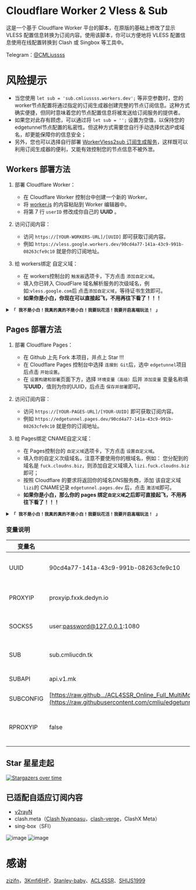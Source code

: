 # Cloudflare Worker 2 Vless & Sub
这是一个基于 Cloudflare Worker 平台的脚本，在原版的基础上修改了显示 VLESS 配置信息转换为订阅内容。使用该脚本，你可以方便地将 VLESS 配置信息使用在线配置转换到 Clash 或 Singbox 等工具中。

Telegram：[@CMLiussss](https://t.me/CMLiussss)

# 风险提示
- 当您使用 `let sub = 'sub.cmliussss.workers.dev';` 等非空参数时，您的worker节点配置将通过指定的订阅生成器创建完整的节点订阅信息。这种方式确实便捷，但同时意味着您的节点配置信息将被发送给订阅服务的提供者。
- 如果您对此存有顾虑，可以通过将 `let sub = '';` 设置为空值，以保持您的edgetunnel节点配置的私密性。但这种方式需要您自行手动选择优选IP或域名，却更能保障你的信息安全；
- 另外，您也可以选择自行部署 [WorkerVless2sub 订阅生成服务](https://github.com/cmliu/WorkerVless2sub)，这样既可以利用订阅生成器的便利，又能有效控制您的节点信息不被外泄。
   
## Workers 部署方法
1. 部署 Cloudflare Worker：
   - 在 Cloudflare Worker 控制台中创建一个新的 Worker。
   - 将 [worker.js](https://github.com/cmliu/edgetunnel/blob/main/_worker.js) 的内容粘贴到 Worker 编辑器中。
   - 将第 7 行 `userID` 修改成你自己的 **UUID** 。

2. 访问订阅内容：
   - 访问 `https://[YOUR-WORKERS-URL]/[UUID]` 即可获取订阅内容。
   - 例如 `https://vless.google.workers.dev/90cd4a77-141a-43c9-991b-08263cfe9c10` 就是你的订阅地址。

3. 给 workers绑定 自定义域： 
   - 在 workers控制台的 `触发器`选项卡，下方点击 `添加自定义域`。
   - 填入你已转入 CloudFlare 域名解析服务的次级域名，例如:`vless.google.com`后 点击`添加自定义域`，等待证书生效即可。
   - **如果你是小白，你现在可以直接起飞，不用再往下看了！！！**

<details>
<summary><code><strong>「 我不是小白！我真的真的不是小白！我要玩花活！我要开启高端玩法！ 」</strong></code></summary>

4. 使用自己的`优选域名`/`优选IP`的订阅内容：
   - 如果你想使用自己的优选域名或者是自己的优选IP，可以参考 [WorkerVless2sub GitHub 仓库](https://github.com/cmliu/WorkerVless2sub) 中的部署说明自行搭建。
   - 打开 [worker.js](https://github.com/cmliu/edgetunnel/blob/main/_worker.js) 文件，在第 12 行找到 `sub` 变量，将其修改为你部署的订阅生成器地址。例如 `let sub = 'sub.cmliussss.workers.dev';`，注意不要带https等协议信息和符号。
   - 注意，如果您使用了自己的订阅地址，要求订阅生成器的 `sub`域名 和 `[YOUR-WORKER-URL]`的域名 不同属一个顶级域名，否则会出现异常。您可以在 `sub` 变量赋值为 workers.dev 分配到的域名。

5. 解决转换订阅的隐私问题：
   - 搭建反代订阅转换工具，通过随机化服务器地址和节点账号密码，解决用户转换订阅的隐私问题。
   - 可以参考[不良林psub项目](https://github.com/bulianglin/psub)自行搭建，视频原理以及教程 https://youtu.be/X7CC5jrgazo
   - 注意，如果您使用了反代订阅转换工具，要求订阅转换工具的 `subconverter`域名 和 `[YOUR-WORKER-URL]`的域名 不同属一个顶级域名，否则会出现异常。您可以在 `subconverter` 变量赋值为 workers.dev 分配到的域名，注意不要带https等协议信息和符号。

</details>

## Pages 部署方法
1. 部署 Cloudflare Pages：
   - 在 Github 上先 Fork 本项目，并点上 Star !!!
   - 在 Cloudflare Pages 控制台中选择 `连接到 Git`后，选中 `edgetunnel`项目后点击 `开始设置`。
   - 在 `设置构建和部署`页面下方，选择 `环境变量（高级）`后并 `添加变量`
     变量名称填写**UUID**，值则为你的UUID，后点击 `保存并部署`即可。

2. 访问订阅内容：
   - 访问 `https://[YOUR-PAGES-URL]/[YOUR-UUID]` 即可获取订阅内容。
   - 例如 `https://edgetunnel.pages.dev/90cd4a77-141a-43c9-991b-08263cfe9c10` 就是你的订阅地址。

3. 给 Pages绑定 CNAME自定义域：
   - 在 Pages控制台的 `自定义域`选项卡，下方点击 `设置自定义域`。
   - 填入你的自定义次级域名，注意不要使用你的根域名，例如：
     您分配到的域名是 `fuck.cloudns.biz`，则添加自定义域填入 `lizi.fuck.cloudns.biz`即可；
   - 按照 Cloudflare 的要求将返回你的域名DNS服务商，添加 该自定义域 `lizi`的 CNAME记录 `edgetunnel.pages.dev` 后，点击 `激活域`即可。
   - **如果你是小白，那么你的 pages 绑定`自定义域`之后即可直接起飞，不用再往下看了！！！**

<details>
<summary><code><strong>「 我不是小白！我真的真的不是小白！我要玩花活！我要开启高端玩法！ 」</strong></code></summary>

4. 使用自己的`优选域名`/`优选IP`的订阅内容：
   - 如果你想使用自己的优选域名或者是自己的优选IP，可以参考 [WorkerVless2sub GitHub 仓库](https://github.com/cmliu/WorkerVless2sub) 中的部署说明自行搭建。
   - 在 Pages控制台的 `设置`选项卡，选择 `环境变量`> `制作`> `编辑变量`> `添加变量`；
   - 变量名设置为`SUB`，对应的值为你部署的订阅生成器地址。例如 `sub.cmliussss.workers.dev`，后点击 **保存**。
   - 之后在 Pages控制台的 `部署`选项卡，选择 `所有部署`> `最新部署最右的 ...`> `重试部署`，即可。
   - 注意，如果您使用了自己的订阅地址，要求订阅生成器的 `SUB`域名 和 `[YOUR-PAGES-URL]`的域名 不同属一个顶级域名，否则会出现异常。您可以在 `SUB` 变量赋值为 Pages.dev 分配到的域名。

5. 解决转换订阅的隐私问题：
   - 搭建反代订阅转换工具，通过随机化服务器地址和节点账号密码，解决用户转换订阅的隐私问题。
   - 可以参考[不良林psub项目](https://github.com/bulianglin/psub)自行搭建，视频原理以及教程 https://youtu.be/X7CC5jrgazo
   - 在 Pages控制台的 `设置`选项卡，选择 `环境变量`> `制作`> `编辑变量`> `添加变量`；
   - 变量名设置为`SUBAPI`，对应的值为你部署的订阅生成器地址。例如 `psub.cmliucdn.workers.dev`，后点击 **保存**。注意不要带https等协议信息和符号。
   - 之后在 Pages控制台的 `部署`选项卡，选择 `所有部署`> `最新部署最右的 ...`> `重试部署`，即可。
   - 注意，如果您使用了反代订阅转换工具，要求订阅转换工具的 `SUBAPI`域名 和 `[YOUR-PAGES-URL]`的域名 不同属一个顶级域名，否则会出现异常。您可以在 `SUBAPI` 变量赋值为 workers.dev 分配到的域名，注意不要带https等协议信息和符号。

</details>

### 变量说明
| 变量名 | 示例 | 备注 | 
|--------|---------|-----|
| UUID | 90cd4a77-141a-43c9-991b-08263cfe9c10 | Powershell -NoExit -Command "[guid]::NewGuid()"|
| PROXYIP | proxyip.fxxk.dedyn.io | 备选作为访问CloudFlareCDN站点的代理节点 |
| SOCKS5  | user:password@127.0.0.1:1080 | 优先作为访问CloudFlareCDN站点的SOCKS5代理 |
| SUB | sub.cmliucdn.tk | 内建域名、IP节点信息的订阅生成器地址 |
| SUBAPI | api.v1.mk | clash、singbox等 订阅转换后端 |
| SUBCONFIG | [https://raw.github.../ACL4SSR_Online_Full_MultiMode.ini](https://raw.githubusercontent.com/cmliu/edgetunnel/main/Clash/config/ACL4SSR_Online_Full_MultiMode.ini) | clash、singbox等 订阅转换配置文件 |
| RPROXYIP | false | 设为 true 即可强制获取订阅器分配的ProxyIP(需订阅器支持)|

## Star 星星走起
[![Stargazers over time](https://starchart.cc/cmliu/edgetunnel.svg?variant=adaptive)](https://starchart.cc/cmliu/edgetunnel)

## 已适配自适应订阅内容
   - [v2rayN](https://github.com/2dust/v2rayN)
   - clash.meta（[Clash Nyanpasu](https://github.com/keiko233/clash-nyanpasu)，[clash-verge](https://github.com/zzzgydi/clash-verge/tree/main)，ClashX Meta）
   - sing-box（SFI）

![image](https://github.com/cmliu/edgetunnel/assets/24787744/6e07c034-f0ef-4ae2-9fef-be13ef993f77)
![image](https://github.com/cmliu/edgetunnel/assets/24787744/7c932cfa-3908-412a-ba47-c2be081486ed)

# 感谢
[zizifn](https://github.com/zizifn/edgetunnel)，[3Kmfi6HP](https://github.com/3Kmfi6HP/EDtunnel)，[Stanley-baby](https://github.com/Stanley-baby)、[ACL4SSR](https://github.com/ACL4SSR)、[SHIJS1999](https://github.com/SHIJS1999/cloudflare-worker-vless-ip)
